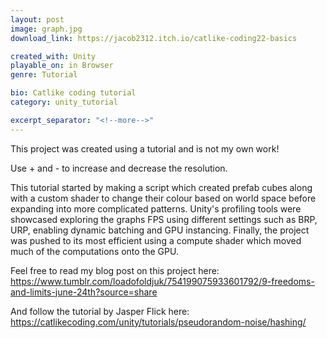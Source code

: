 ```yaml
---
layout: post
image: graph.jpg
download_link: https://jacob2312.itch.io/catlike-coding22-basics

created_with: Unity
playable_on: in Browser
genre: Tutorial

bio: Catlike coding tutorial
category: unity_tutorial

excerpt_separator: "<!--more-->"
---
```

This project was created using a tutorial and is not my own work! 

Use + and - to increase and decrease the resolution.

This tutorial started by making a script which created prefab cubes along with a custom shader to change their colour based on world space before expanding into more complicated patterns. Unity's profiling tools were showcased exploring the graphs FPS using different settings such as BRP, URP, enabling dynamic batching and GPU instancing. Finally, the project was pushed to its most efficient using a compute shader which moved much of the computations onto the GPU.


Feel free to read my blog post on this project here:  https://www.tumblr.com/loadofoldjuk/754199075933601792/9-freedoms-and-limits-june-24th?source=share

And follow the tutorial by Jasper Flick here:  https://catlikecoding.com/unity/tutorials/pseudorandom-noise/hashing/